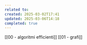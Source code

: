 ```yaml
---
related to: 
created: 2025-03-02T17:41
updated: 2025-03-06T14:18
completed: true
---
```

[[00 - algoritmi efficienti]]
[[01 - grafi]]
